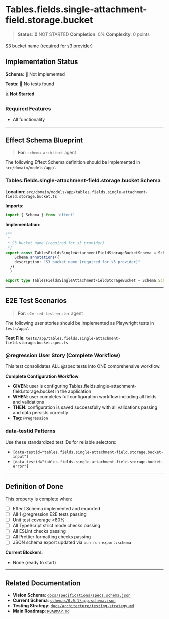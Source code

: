 # Tables.fields.single-attachment-field.storage.bucket

> **Status**: ⏳ NOT STARTED
> **Completion**: 0%
> **Complexity**: 0 points

S3 bucket name (required for s3 provider)

## Implementation Status

**Schema**: 🔴 Not implemented

**Tests**: 🔴 No tests found

⏳ **Not Started**

### Required Features

- All functionality

---

## Effect Schema Blueprint

> **For**: `schema-architect` agent

The following Effect Schema definition should be implemented in `src/domain/models/app/`.

### Tables.fields.single-attachment-field.storage.bucket Schema

**Location**: `src/domain/models/app/tables.fields.single-attachment-field.storage.bucket.ts`

**Imports**:

```typescript
import { Schema } from 'effect'
```

**Implementation**:

```typescript
/**
 * 
 * S3 bucket name (required for s3 provider)
 */
export const TablesFieldsSingleAttachmentFieldStorageBucketSchema = Schema.String.pipe(
    Schema.annotations({
    description: "S3 bucket name (required for s3 provider)"
  })
  )

export type TablesFieldsSingleAttachmentFieldStorageBucket = Schema.Schema.Type<typeof TablesFieldsSingleAttachmentFieldStorageBucketSchema>
```

---

## E2E Test Scenarios

> **For**: `e2e-red-test-writer` agent

The following user stories should be implemented as Playwright tests in `tests/app/`.

**Test File**: `tests/app/tables.fields.single-attachment-field.storage.bucket.spec.ts`

### @regression User Story (Complete Workflow)

This test consolidates ALL @spec tests into ONE comprehensive workflow.

**Complete Configuration Workflow**:

- **GIVEN**: user is configuring Tables.fields.single-attachment-field.storage.bucket in the application
- **WHEN**: user completes full configuration workflow including all fields and validations
- **THEN**: configuration is saved successfully with all validations passing and data persists correctly
- **Tag**: `@regression`

### data-testid Patterns

Use these standardized test IDs for reliable selectors:

- `[data-testid="tables.fields.single-attachment-field.storage.bucket-input"]`
- `[data-testid="tables.fields.single-attachment-field.storage.bucket-error"]`

---

## Definition of Done

This property is complete when:

- [ ] Effect Schema implemented and exported
- [ ] All 1 @regression E2E tests passing
- [ ] Unit test coverage >80%
- [ ] All TypeScript strict mode checks passing
- [ ] All ESLint checks passing
- [ ] All Prettier formatting checks passing
- [ ] JSON schema export updated via `bun run export:schema`

**Current Blockers**:

- None (ready to start)

---

## Related Documentation

- **Vision Schema**: [`docs/specifications/specs.schema.json`](../specs.schema.json)
- **Current Schema**: [`schemas/0.0.1/app.schema.json`](../../schemas/0.0.1/app.schema.json)
- **Testing Strategy**: [`docs/architecture/testing-strategy.md`](../../architecture/testing-strategy.md)
- **Main Roadmap**: [`ROADMAP.md`](../../../ROADMAP.md)
